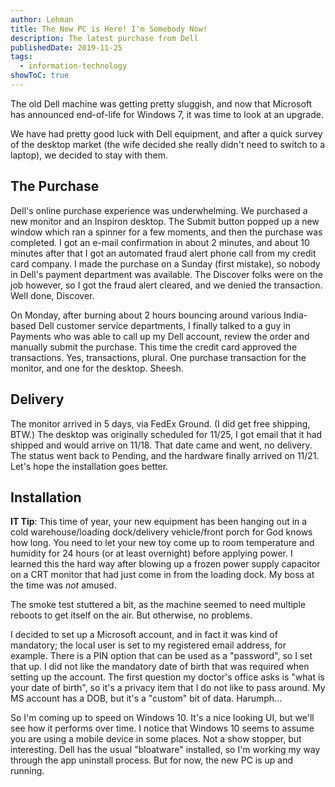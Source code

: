 ```yaml
---
author: Lehman
title: The New PC is Here! I'm Somebody Now!
description: The latest purchase from Dell
publishedDate: 2019-11-25
tags:
  - information-technology
showToC: true
---
```


The old Dell machine was getting pretty sluggish, and now that Microsoft has announced end-of-life for Windows 7, it was time to look at an upgrade.

We have had pretty good luck with Dell equipment, and after a quick survey of the desktop market (the wife decided she really didn't need to switch to a laptop), we decided to stay with them.

## The Purchase

Dell's online purchase experience was underwhelming. We purchased a new monitor and an Inspiron desktop. The Submit button popped up a new window which ran a spinner for a few moments, and then the purchase was completed. I got an e-mail confirmation in about 2 minutes, and about 10 minutes after that I got an automated fraud alert phone call from my credit card company. I made the purchase on a Sunday (first mistake), so nobody in Dell's payment department was available. The Discover folks were on the job however, so I got the fraud alert cleared, and we denied the transaction. Well done, Discover.

On Monday, after burning about 2 hours bouncing around various India-based Dell customer service departments, I finally talked to a guy in Payments who was able to call up my Dell account, review the order and manually submit the purchase. This time the credit card approved the transactions. Yes, transactions, plural. One purchase transaction for the monitor, and one for the desktop. Sheesh.

## Delivery

The monitor arrived in 5 days, via FedEx Ground. (I did get free shipping, BTW.) The desktop was originally scheduled for 11/25, I got email that it had shipped and would arrive on 11/18. That date came and went, no delivery. The status went back to Pending, and the hardware finally arrived on 11/21. Let's hope the installation goes better.

## Installation

**IT Tip**: This time of year, your new equipment has been hanging out in a cold warehouse/loading dock/delivery vehicle/front porch for God knows how long. You need to let your new toy come up to room temperature and humidity for 24 hours (or at least overnight) before applying power. I learned this the hard way after blowing up a frozen power supply capacitor on a CRT monitor that had just come in from the loading dock. My boss at the time was _not_ amused.

The smoke test stuttered a bit, as the machine seemed to need multiple reboots to get itself on the air. But otherwise, no problems.

I decided to set up a Microsoft account, and in fact it was kind of mandatory; the local user is set to my registered email address, for example. There is a PIN option that can be used as a "password", so I set that up. I did not like the mandatory date of birth that was required when setting up the account. The first question my doctor's office asks is "what is your date of birth", so it's a privacy item that I do not like to pass around. My MS account has a DOB, but it's a "custom" bit of data. Harumph...

So I'm coming up to speed on Windows 10. It's a nice looking UI, but we'll see how it performs over time. I notice that Windows 10 seems to assume you are using a mobile device in some places. Not a show stopper, but interesting. Dell has the usual "bloatware" installed, so I'm working my way through the app uninstall process. But for now, the new PC is up and running.
